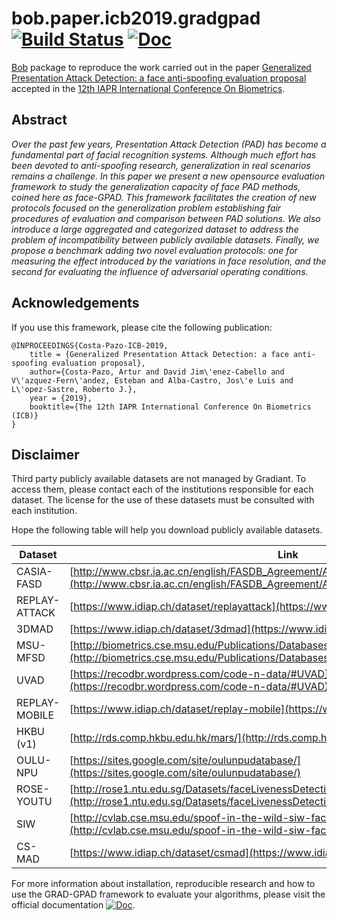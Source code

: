 # bob.paper.icb2019.gradgpad [![Build Status](https://travis-ci.org/Gradiant/bob.paper.icb2019.gradgpad.svg?branch=master)](https://travis-ci.org/Gradiant/bob.paper.icb2019.gradgpad) [![Doc](http://img.shields.io/badge/docs-latest-green.svg)](https://gradiant.github.io/bob.paper.icb2019.gradgpad/) 

 
[Bob](https://www.idiap.ch/software/bob/) package to reproduce the work carried out in the paper [Generalized Presentation Attack Detection: a face anti-spoofing evaluation proposal](https://arxiv.org/abs/1904.06213) accepted in the [12th IAPR International Conference On Biometrics](http://www.icb2019.org/).

## Abstract 

_Over the past few years, Presentation Attack Detection (PAD) has become a fundamental part of facial recognition systems. Although much effort has been devoted to anti-spoofing research, generalization in real scenarios remains a challenge. In this paper we present a new opensource evaluation framework to study the generalization capacity of face PAD methods, coined here as face-GPAD. This framework facilitates the creation of new protocols focused on the generalization problem establishing fair procedures of evaluation and comparison between PAD solutions. We also introduce a large aggregated and categorized dataset to address the problem of incompatibility between publicly available datasets. Finally, we propose a benchmark adding two novel evaluation protocols: one for measuring the effect introduced by the variations in face resolution, and the second for evaluating the influence of adversarial operating conditions._

## Acknowledgements

If you use this framework, please cite the following publication:

~~~
@INPROCEEDINGS{Costa-Pazo-ICB-2019,
	title = {Generalized Presentation Attack Detection: a face anti-spoofing evaluation proposal},
	author={Costa-Pazo, Artur and David Jim\'enez-Cabello and V\'azquez-Fern\'andez, Esteban and Alba-Castro, Jos\'e Luis and L\'opez-Sastre, Roberto J.},
	year = {2019},
	booktitle={The 12th IAPR International Conference On Biometrics (ICB)}
}
~~~

## Disclaimer 

Third party publicly available datasets are not managed by Gradiant. 
To access them, please contact each of the institutions responsible for 
each dataset. The license for the use of these datasets must be consulted
with each institution.

Hope the following table will help you download publicly available datasets.

| Dataset | Link | 
| --- | --- | 
| CASIA-FASD | [http://www.cbsr.ia.ac.cn/english/FASDB_Agreement/Agreement.pdf](http://www.cbsr.ia.ac.cn/english/FASDB_Agreement/Agreement.pdf) |
| REPLAY-ATTACK | [https://www.idiap.ch/dataset/replayattack](https://www.idiap.ch/dataset/replayattack) | 
| 3DMAD | [https://www.idiap.ch/dataset/3dmad](https://www.idiap.ch/dataset/3dmad) | 
| MSU-MFSD | [http://biometrics.cse.msu.edu/Publications/Databases/MSUMobileFaceSpoofing/index.htm](http://biometrics.cse.msu.edu/Publications/Databases/MSUMobileFaceSpoofing/index.htm) | 
| UVAD | [https://recodbr.wordpress.com/code-n-data/#UVAD](https://recodbr.wordpress.com/code-n-data/#UVAD) | 
| REPLAY-MOBILE | [https://www.idiap.ch/dataset/replay-mobile](https://www.idiap.ch/dataset/replay-mobile) | 
| HKBU (v1) | [http://rds.comp.hkbu.edu.hk/mars/](http://rds.comp.hkbu.edu.hk/mars/) |
| OULU-NPU  | [https://sites.google.com/site/oulunpudatabase/](https://sites.google.com/site/oulunpudatabase/) | 
| ROSE-YOUTU | [http://rose1.ntu.edu.sg/Datasets/faceLivenessDetection.asp](http://rose1.ntu.edu.sg/Datasets/faceLivenessDetection.asp) | 
| SIW | [http://cvlab.cse.msu.edu/spoof-in-the-wild-siw-face-anti-spoofing-database.html](http://cvlab.cse.msu.edu/spoof-in-the-wild-siw-face-anti-spoofing-database.html) | 
| CS-MAD | [https://www.idiap.ch/dataset/csmad](https://www.idiap.ch/dataset/csmad) | 


For more information about installation, reproducible research and how to use the GRAD-GPAD framework to evaluate your algorithms, please visit the official documentation [![Doc](http://img.shields.io/badge/docs-latest-green.svg)](https://gradiant.github.io/bob.paper.icb2019.gradgpad/).




